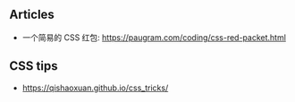 ## Articles
* 一个简易的 CSS 红包: https://paugram.com/coding/css-red-packet.html

## CSS tips
* https://qishaoxuan.github.io/css_tricks/
